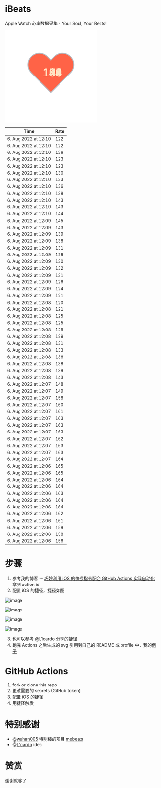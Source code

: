 # iBeats
Apple Watch 心率数据采集 - Your Soul, Your Beats!

![](./files/heart.svg)

<!--START_SECTION:my_heart_rate-->
| Time | Rate | 
 | ---- | ---- | 
| 6. Aug 2022 at 12:10 | 122 |
| 6. Aug 2022 at 12:10 | 122 |
| 6. Aug 2022 at 12:10 | 126 |
| 6. Aug 2022 at 12:10 | 123 |
| 6. Aug 2022 at 12:10 | 123 |
| 6. Aug 2022 at 12:10 | 130 |
| 6. Aug 2022 at 12:10 | 133 |
| 6. Aug 2022 at 12:10 | 136 |
| 6. Aug 2022 at 12:10 | 138 |
| 6. Aug 2022 at 12:10 | 143 |
| 6. Aug 2022 at 12:10 | 143 |
| 6. Aug 2022 at 12:10 | 144 |
| 6. Aug 2022 at 12:09 | 145 |
| 6. Aug 2022 at 12:09 | 143 |
| 6. Aug 2022 at 12:09 | 139 |
| 6. Aug 2022 at 12:09 | 138 |
| 6. Aug 2022 at 12:09 | 131 |
| 6. Aug 2022 at 12:09 | 129 |
| 6. Aug 2022 at 12:09 | 130 |
| 6. Aug 2022 at 12:09 | 132 |
| 6. Aug 2022 at 12:09 | 131 |
| 6. Aug 2022 at 12:09 | 126 |
| 6. Aug 2022 at 12:09 | 124 |
| 6. Aug 2022 at 12:09 | 121 |
| 6. Aug 2022 at 12:08 | 120 |
| 6. Aug 2022 at 12:08 | 121 |
| 6. Aug 2022 at 12:08 | 125 |
| 6. Aug 2022 at 12:08 | 125 |
| 6. Aug 2022 at 12:08 | 128 |
| 6. Aug 2022 at 12:08 | 129 |
| 6. Aug 2022 at 12:08 | 131 |
| 6. Aug 2022 at 12:08 | 133 |
| 6. Aug 2022 at 12:08 | 136 |
| 6. Aug 2022 at 12:08 | 138 |
| 6. Aug 2022 at 12:08 | 139 |
| 6. Aug 2022 at 12:08 | 143 |
| 6. Aug 2022 at 12:07 | 148 |
| 6. Aug 2022 at 12:07 | 149 |
| 6. Aug 2022 at 12:07 | 158 |
| 6. Aug 2022 at 12:07 | 160 |
| 6. Aug 2022 at 12:07 | 161 |
| 6. Aug 2022 at 12:07 | 163 |
| 6. Aug 2022 at 12:07 | 163 |
| 6. Aug 2022 at 12:07 | 163 |
| 6. Aug 2022 at 12:07 | 162 |
| 6. Aug 2022 at 12:07 | 163 |
| 6. Aug 2022 at 12:07 | 163 |
| 6. Aug 2022 at 12:07 | 164 |
| 6. Aug 2022 at 12:06 | 165 |
| 6. Aug 2022 at 12:06 | 165 |
| 6. Aug 2022 at 12:06 | 164 |
| 6. Aug 2022 at 12:06 | 164 |
| 6. Aug 2022 at 12:06 | 163 |
| 6. Aug 2022 at 12:06 | 164 |
| 6. Aug 2022 at 12:06 | 164 |
| 6. Aug 2022 at 12:06 | 162 |
| 6. Aug 2022 at 12:06 | 161 |
| 6. Aug 2022 at 12:06 | 159 |
| 6. Aug 2022 at 12:06 | 158 |
| 6. Aug 2022 at 12:06 | 156 |

<!--END_SECTION:my_heart_rate-->

# 步骤
1. 参考我的博客 -- [巧妙利用 iOS 的快捷指令配合 GitHub Actions 实现自动化](https://github.com/yihong0618/gitblog/issues/198) 拿到 action id
2. 配置 iOS 的捷径，捷径如图

![image](https://user-images.githubusercontent.com/15976103/122154218-0db0b480-ce97-11eb-93bb-5aec07c558dc.png)

![image](https://user-images.githubusercontent.com/15976103/122154236-186b4980-ce97-11eb-8e4b-70551a0391ae.png)

![image](https://user-images.githubusercontent.com/15976103/122154268-2d47dd00-ce97-11eb-902e-3acf292265a9.png)

![image](https://user-images.githubusercontent.com/15976103/122174055-fa144680-ceb4-11eb-9be2-3eb83cd516f7.png)

3. 也可以参考 @L1cardo 分享的[捷径](https://www.icloud.com/shortcuts/6ab6047b459c41ad822ad6b94b1c03d4)
4. 跑完 Actions 之后生成的 svg 引用到自己的 README 或 profile 中，我的[例子](https://github.com/yihong0618) 

# GitHub Actions

1. fork or clone this repo
2. 更改需要的 secrets (GitHub token)
3. 配置 iOS 的捷径
4. 用捷径触发

# 特别感谢
- @[wuhan005](https://github.com/wuhan005) 特别棒的项目 [mebeats](https://github.com/wuhan005/mebeats)
- @[L1cardo](https://github.com/L1cardo) idea

# 赞赏
谢谢就够了
